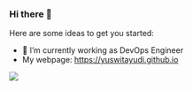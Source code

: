 ### Hi there 👋


<!-- **yuswitayudi/yuswitayudi** is a ✨ _special_ ✨ repository because its `README.md` (this file) appears on your GitHub profile. -->

Here are some ideas to get you started:

- 🔭 I’m currently working as DevOps Engineer
- My webpage: https://yuswitayudi.github.io

![](https://komarev.com/ghpvc/?username=yuswitayudi&style=flat-square)
